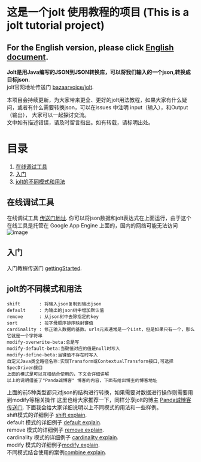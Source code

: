 # 这是一个jolt 使用教程的项目  (This is a jolt tutorial project)  
## For the English version, please click [English document](EnglishReadme.md).  

**Jolt是用Java编写的JSON到JSON转换库，可以将我们输入的一个json,转换成目标json.**    
jolt官网地址传送门  [bazaarvoice/jolt](https://github.com/bazaarvoice/jolt).  
 
本项目会持续更新，为大家带来更全、更好的jolt用法教程，如果大家有什么疑问，或者有什么需要转换json，可以在issues 中注明 input（输入），和Output（输出），
大家可以一起探讨交流。  
文中如有描述错误，请及时留言指出。如有转载，请标明出处。


# 目录
   1. [在线调试工具](#demo)
   2. [入门](#getting_started)
   3. [jolt的不同模式和用法](#jolt_type)



##  <a name="demo"></a> 在线调试工具
在线调试工具 [传送门地址](http://jolt-demo.appspot.com/).
你可以将json数据和jolt表达式在上面运行，由于这个在线工具是托管在 Google App Engine 上面的，国内的网络可能无法访问
![image](https://user-images.githubusercontent.com/57780019/168436337-7f7cc9f5-0a32-4103-88d0-b7283b9e40cb.png)


## <a name="getting_started"></a> 入门
入门教程传送门 [gettingStarted](gettingStarted.md).
## <a name="jolt_type"></a> jolt的不同模式和用法
```
shift       : 将输入json复制到输出json
default     : 为输出的json树中增加默认值
remove      : 从json树中去除指定的key
sort        : 按字母顺序排序映射键值
cardinality : 修正输入数据的基数。urls元素通常是一个List，但是如果只有一个，那么它就是一个字符串
modify-overwrite-beta:总是写
modify-default-beta:当键值对应的值是null时写入
modify-define-beta:当键值不存在时写入
自定义Java类全路径名称:实现Transform或ContextualTransform接口,可选择SpecDriven接口
上面的模式是可以互相结合使用的，下文会详细讲解
以上的说明借鉴了"Panda诚博客" 博客的内容，下面有给出博主的博客地址
```
上面的前5种类型都只对json的结构进行转换，如果需要对数据进行操作则需要用到modify等相关操作
这里也给大家推荐一下，同样分享jolt的博主 [Panda诚博客 传送门](https://zhangchengk.gitee.io/jolt/JsonJolt%E6%95%99%E7%A8%8B/#%E6%A6%82%E8%A7%88).
下面我会给大家详细说明以上不同模式的用法和一些样例。  
shift模式的详细例子 [shift explain](src/test/resources/docs/shift/shift.md).  
default 模式的详细例子 [default explain](src/test/resources/docs/default/default.md).  
remove 模式的详细例子 [remove explain](src/test/resources/docs/remove/remove.md).  
cardinality 模式的详细例子 [cardinality explain](src/test/resources/docs/cardinality/cardinality.md).  
modify 模式的详细例子[modify explain](src/test/resources/docs/modify/modify.md).  
不同模式结合使用的案例[combine explain](src/test/resources/docs/combine/combine.md).  

